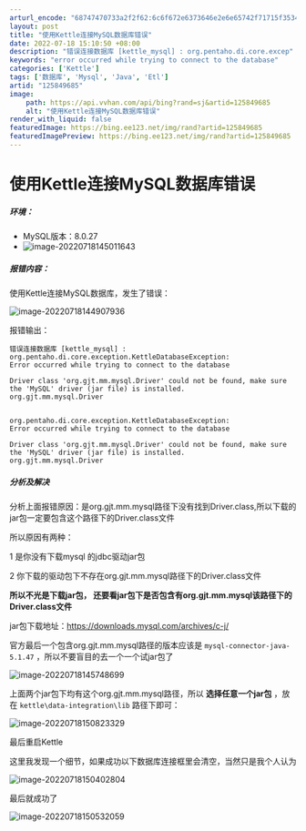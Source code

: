 ```yaml
---
arturl_encode: "68747470733a2f2f62:6c6f672e6373646e2e6e65742f71715f35343932383438362f:61727469636c652f64657461696c732f313235383439363835"
layout: post
title: "使用Kettle连接MySQL数据库错误"
date: 2022-07-18 15:10:50 +08:00
description: "错误连接数据库 [kettle_mysql] : org.pentaho.di.core.excep"
keywords: "error occurred while trying to connect to the database"
categories: ['Kettle']
tags: ['数据库', 'Mysql', 'Java', 'Etl']
artid: "125849685"
image:
    path: https://api.vvhan.com/api/bing?rand=sj&artid=125849685
    alt: "使用Kettle连接MySQL数据库错误"
render_with_liquid: false
featuredImage: https://bing.ee123.net/img/rand?artid=125849685
featuredImagePreview: https://bing.ee123.net/img/rand?artid=125849685
---
```


# 使用Kettle连接MySQL数据库错误

##### 环境：

* MySQL版本：8.0.27
* ![image-20220718145011643](https://i-blog.csdnimg.cn/blog_migrate/79e26a3463658ce0881ecb693f7fcae9.png)

##### 报错内容：

使用Kettle连接MySQL数据库，发生了错误：

![image-20220718144907936](https://i-blog.csdnimg.cn/blog_migrate/0b73530346d5d854145a1ff8f75f3e9c.png)

报错输出：

```
错误连接数据库 [kettle_mysql] : org.pentaho.di.core.exception.KettleDatabaseException: 
Error occurred while trying to connect to the database

Driver class 'org.gjt.mm.mysql.Driver' could not be found, make sure the 'MySQL' driver (jar file) is installed.
org.gjt.mm.mysql.Driver


org.pentaho.di.core.exception.KettleDatabaseException: 
Error occurred while trying to connect to the database

Driver class 'org.gjt.mm.mysql.Driver' could not be found, make sure the 'MySQL' driver (jar file) is installed.
org.gjt.mm.mysql.Driver

```

##### 分析及解决

分析上面报错原因：是org.gjt.mm.mysql路径下没有找到Driver.class,所以下载的jar包一定要包含这个路径下的Driver.class文件

所以原因有两种：

1 是你没有下载mysql 的jdbc驱动jar包

2 你下载的驱动包下不存在org.gjt.mm.mysql路径下的Driver.class文件

**所以不光是下载jar包， 还要看jar包下是否包含有org.gjt.mm.mysql该路径下的 Driver.class文件**

jar包下载地址：https://downloads.mysql.com/archives/c-j/

官方最后一个包含org.gjt.mm.mysql路径的版本应该是
`mysql-connector-java-5.1.47`
，所以不要盲目的去一个一个试jar包了

![image-20220718145748699](https://i-blog.csdnimg.cn/blog_migrate/687c1045e5f9ec2e824d92800c9f984f.png)

上面两个jar包下均有这个org.gjt.mm.mysql路径，所以
**选择任意一个jar包**
，放在
`kettle\data-integration\lib`
路径下即可：

![image-20220718150823329](https://i-blog.csdnimg.cn/blog_migrate/b73e8e90d1d4036d93c8c3548c2648be.png)

最后重启Kettle

这里我发现一个细节，如果成功以下数据库连接框里会清空，当然只是我个人认为

![image-20220718150402804](https://i-blog.csdnimg.cn/blog_migrate/6f9c1aee37bcf81fa62799ea7e632d9d.png)

最后就成功了

![image-20220718150532059](https://i-blog.csdnimg.cn/blog_migrate/feeac1c32a37f3661a3e2a83e3e02f06.png)